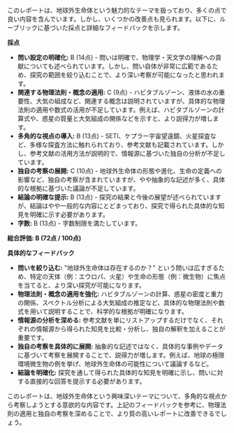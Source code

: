 このレポートは、地球外生命体という魅力的なテーマを扱っており、多くの点で良い内容を含んでいます。しかし、いくつかの改善点も見られます。以下に、ルーブリックに基づいた採点と詳細なフィードバックを示します。

**採点**

* **問い設定の明確化:** B (14点) - 問いは明確で、物理学・天文学の理解への貢献についても述べられています。しかし、問い自体が非常に広範であるため、探究の範囲を絞り込むことで、より深い考察が可能になったと思われます。
* **関連する物理法則・概念の適用:** C (9点) - ハビタブルゾーン、液体の水の重要性、大気の組成など、関連する概念は説明されていますが、具体的な物理法則の適用や数式の活用が不足しています。例えば、ハビタブルゾーンの計算式や、惑星の質量と大気組成の関係などを示すと、より説得力が増します。
* **多角的な視点の導入:** B (13点) - SETI、ケプラー宇宙望遠鏡、火星探査など、多様な探査方法に触れられており、参考文献も記載されています。しかし、参考文献の活用方法が説明的で、情報源に基づいた独自の分析が不足しています。
* **独自の考察の展開:** C (10点) - 地球外生命体の形態や進化、生命の定義への影響など、独自の考察が含まれていますが、やや抽象的な記述が多く、具体的な根拠に基づいた議論が不足しています。
* **結論の明確な提示:** B (13点) - 探究の結果と今後の展望が述べられていますが、結論はやや一般的な内容にとどまっており、探究で得られた具体的な知見を明確に示す必要があります。
* **字数:** B (13点) - 字数制限を満たしています。

**総合評価: B (72点 / 100点)**

**具体的なフィードバック**

* **問いを絞り込む:**  "地球外生命体は存在するのか？" という問いは広すぎるため、特定の天体（例：エウロパ、火星）や生命の形態（例：微生物）に焦点を当てると、より深い探究が可能になります。
* **物理法則・概念の適用を強化:** ハビタブルゾーンの計算、惑星の密度と重力の関係、スペクトル分析による大気組成の推定など、具体的な物理法則や数式を用いて説明することで、科学的な根拠が明確になります。
* **情報源の分析を深める:** 参考文献を単にリストアップするだけでなく、それぞれの情報源から得られた知見を比較・分析し、独自の解釈を加えることが重要です。
* **独自の考察を具体的に展開:** 抽象的な記述ではなく、具体的な事例やデータに基づいて考察を展開することで、説得力が増します。例えば、地球の極限環境微生物の例を挙げ、地球外生命体の可能性について議論するなど。
* **結論を明確化:** 探究を通して得られた具体的な知見を明確に示し、問いに対する直接的な回答を提示する必要があります。


このレポートは、地球外生命体という興味深いテーマについて、多角的な視点から考察しようとする意欲的な内容です。上記のフィードバックを参考に、物理法則の適用と独自の考察を深めることで、より質の高いレポートに改善できるでしょう。

